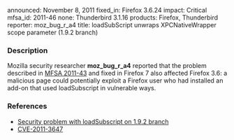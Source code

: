 announced: November 8, 2011
fixed_in: Firefox 3.6.24
impact: Critical
mfsa_id: 2011-46
none: Thunderbird 3.1.16
products: Firefox, Thunderbird
reporter: moz_bug_r_a4
title: loadSubScript unwraps XPCNativeWrapper scope parameter (1.9.2 branch)

<h3>Description</h3>

<p>Mozilla security researcher <strong>moz_bug_r_a4</strong> reported that
the problem described in <a href="/security/announce/2011/mfsa2011-43.html">MFSA 2011-43</a> and fixed in
Firefox 7 also affected Firefox 3.6: a malicious page could potentially
exploit a Firefox user who had installed an add-on that used loadSubscript
in vulnerable ways.
</p>


<h3>References</h3>

<ul>
  <li><a href="https://bugzilla.mozilla.org/show_bug.cgi?id=680880">Security problem with loadSubscript on 1.9.2 branch</a></li>
  <li><a class="ex-ref" href="http://cve.mitre.org/cgi-bin/cvename.cgi?name=CVE-2011-3647">CVE-2011-3647</a></li>
</ul>



